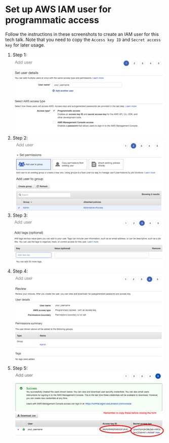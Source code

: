 # Set up AWS IAM user for programmatic access
Follow the instructions in these screenshots to create an IAM user for this tech talk. Note that you need to copy the `Access key ID` and `Secret access key` for later usage.

1. Step 1: ![Step 1](images/iam-user-1.png)
2. Step 2: ![Step 2](images/iam-user-2.png)
3. Step 3: ![Step 3](images/iam-user-3.png)
4. Step 4: ![Step 4](images/iam-user-4.png)
5. Step 5: ![Step 5](images/iam-user-5.png)
